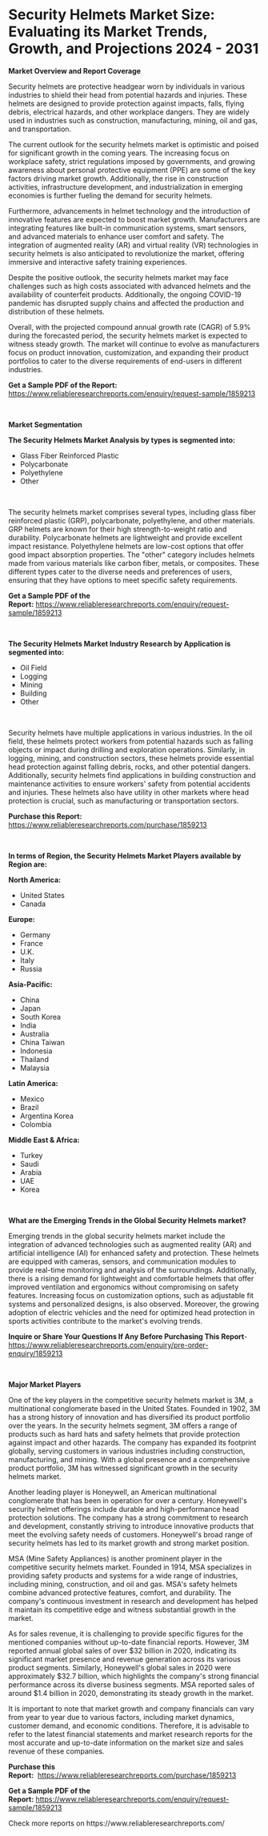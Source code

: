 <p><h1>Security Helmets Market Size: Evaluating its Market Trends, Growth, and Projections 2024 - 2031</h1></p><p><strong>Market Overview and Report Coverage</strong></p>
<p><p>Security helmets are protective headgear worn by individuals in various industries to shield their head from potential hazards and injuries. These helmets are designed to provide protection against impacts, falls, flying debris, electrical hazards, and other workplace dangers. They are widely used in industries such as construction, manufacturing, mining, oil and gas, and transportation.</p><p>The current outlook for the security helmets market is optimistic and poised for significant growth in the coming years. The increasing focus on workplace safety, strict regulations imposed by governments, and growing awareness about personal protective equipment (PPE) are some of the key factors driving market growth. Additionally, the rise in construction activities, infrastructure development, and industrialization in emerging economies is further fueling the demand for security helmets.</p><p>Furthermore, advancements in helmet technology and the introduction of innovative features are expected to boost market growth. Manufacturers are integrating features like built-in communication systems, smart sensors, and advanced materials to enhance user comfort and safety. The integration of augmented reality (AR) and virtual reality (VR) technologies in security helmets is also anticipated to revolutionize the market, offering immersive and interactive safety training experiences.</p><p>Despite the positive outlook, the security helmets market may face challenges such as high costs associated with advanced helmets and the availability of counterfeit products. Additionally, the ongoing COVID-19 pandemic has disrupted supply chains and affected the production and distribution of these helmets.</p><p>Overall, with the projected compound annual growth rate (CAGR) of 5.9% during the forecasted period, the security helmets market is expected to witness steady growth. The market will continue to evolve as manufacturers focus on product innovation, customization, and expanding their product portfolios to cater to the diverse requirements of end-users in different industries.</p></p>
<p><strong>Get a Sample PDF of the Report:</strong> <a href="https://www.reliableresearchreports.com/enquiry/request-sample/1859213">https://www.reliableresearchreports.com/enquiry/request-sample/1859213</a></p>
<p>&nbsp;</p>
<p><strong>Market Segmentation</strong></p>
<p><strong>The Security Helmets Market Analysis by types is segmented into:</strong></p>
<p><ul><li>Glass Fiber Reinforced Plastic</li><li>Polycarbonate</li><li>Polyethylene</li><li>Other</li></ul></p>
<p>&nbsp;</p>
<p><p>The security helmets market comprises several types, including glass fiber reinforced plastic (GRP), polycarbonate, polyethylene, and other materials. GRP helmets are known for their high strength-to-weight ratio and durability. Polycarbonate helmets are lightweight and provide excellent impact resistance. Polyethylene helmets are low-cost options that offer good impact absorption properties. The "other" category includes helmets made from various materials like carbon fiber, metals, or composites. These different types cater to the diverse needs and preferences of users, ensuring that they have options to meet specific safety requirements.</p></p>
<p><strong>Get a Sample PDF of the Report:</strong>&nbsp;<a href="https://www.reliableresearchreports.com/enquiry/request-sample/1859213">https://www.reliableresearchreports.com/enquiry/request-sample/1859213</a></p>
<p>&nbsp;</p>
<p><strong>The Security Helmets Market Industry Research by Application is segmented into:</strong></p>
<p><ul><li>Oil Field</li><li>Logging</li><li>Mining</li><li>Building</li><li>Other</li></ul></p>
<p>&nbsp;</p>
<p><p>Security helmets have multiple applications in various industries. In the oil field, these helmets protect workers from potential hazards such as falling objects or impact during drilling and exploration operations. Similarly, in logging, mining, and construction sectors, these helmets provide essential head protection against falling debris, rocks, and other potential dangers. Additionally, security helmets find applications in building construction and maintenance activities to ensure workers' safety from potential accidents and injuries. These helmets also have utility in other markets where head protection is crucial, such as manufacturing or transportation sectors.</p></p>
<p><strong>Purchase this Report:</strong>&nbsp; <a href="https://www.reliableresearchreports.com/purchase/1859213">https://www.reliableresearchreports.com/purchase/1859213</a></p>
<p>&nbsp;</p>
<p><strong>In terms of Region, the Security Helmets Market Players available by Region are:</strong></p>
<p>
    <p> <strong> North America: </strong>
        <ul>
            <li>United States</li>
            <li>Canada</li>
        </ul>
        </p> 
    <p> <strong> Europe: </strong>
        <ul>
            <li>Germany</li>
            <li>France</li>
            <li>U.K.</li>
            <li>Italy</li>
            <li>Russia</li>
        </ul>
        </p> 
    <p> <strong> Asia-Pacific: </strong>
        <ul>
            <li>China</li>
            <li>Japan</li>
            <li>South Korea</li>
            <li>India</li>
            <li>Australia</li>
            <li>China Taiwan</li>
            <li>Indonesia</li>
            <li>Thailand</li>
            <li>Malaysia</li>
        </ul>
        </p> 
    <p> <strong> Latin America: </strong>
        <ul>
            <li>Mexico</li>
            <li>Brazil</li>
            <li>Argentina Korea</li>
            <li>Colombia</li>
        </ul>
        </p> 
    <p> <strong> Middle East & Africa: </strong>
        <ul>
            <li>Turkey</li>
            <li>Saudi</li>
            <li>Arabia</li>
            <li>UAE</li>
            <li>Korea</li>
        </ul>
    </p>
    </p>
<p>&nbsp;</p>
<p><strong>What are the Emerging Trends in the Global Security Helmets market?</strong></p>
<p><p>Emerging trends in the global security helmets market include the integration of advanced technologies such as augmented reality (AR) and artificial intelligence (AI) for enhanced safety and protection. These helmets are equipped with cameras, sensors, and communication modules to provide real-time monitoring and analysis of the surroundings. Additionally, there is a rising demand for lightweight and comfortable helmets that offer improved ventilation and ergonomics without compromising on safety features. Increasing focus on customization options, such as adjustable fit systems and personalized designs, is also observed. Moreover, the growing adoption of electric vehicles and the need for optimized head protection in sports activities contribute to the market's evolving trends.</p></p>
<p><strong>Inquire or Share Your Questions If Any Before Purchasing This Report</strong>- <a href="https://www.reliableresearchreports.com/enquiry/pre-order-enquiry/1859213">https://www.reliableresearchreports.com/enquiry/pre-order-enquiry/1859213</a></p>
<p>&nbsp;</p>
<p><strong>Major Market Players</strong></p>
<p><p>One of the key players in the competitive security helmets market is 3M, a multinational conglomerate based in the United States. Founded in 1902, 3M has a strong history of innovation and has diversified its product portfolio over the years. In the security helmets segment, 3M offers a range of products such as hard hats and safety helmets that provide protection against impact and other hazards. The company has expanded its footprint globally, serving customers in various industries including construction, manufacturing, and mining. With a global presence and a comprehensive product portfolio, 3M has witnessed significant growth in the security helmets market.</p><p>Another leading player is Honeywell, an American multinational conglomerate that has been in operation for over a century. Honeywell's security helmet offerings include durable and high-performance head protection solutions. The company has a strong commitment to research and development, constantly striving to introduce innovative products that meet the evolving safety needs of customers. Honeywell's broad range of security helmets has led to its market growth and strong market position.</p><p>MSA (Mine Safety Appliances) is another prominent player in the competitive security helmets market. Founded in 1914, MSA specializes in providing safety products and systems for a wide range of industries, including mining, construction, and oil and gas. MSA's safety helmets combine advanced protective features, comfort, and durability. The company's continuous investment in research and development has helped it maintain its competitive edge and witness substantial growth in the market.</p><p>As for sales revenue, it is challenging to provide specific figures for the mentioned companies without up-to-date financial reports. However, 3M reported annual global sales of over $32 billion in 2020, indicating its significant market presence and revenue generation across its various product segments. Similarly, Honeywell's global sales in 2020 were approximately $32.7 billion, which highlights the company's strong financial performance across its diverse business segments. MSA reported sales of around $1.4 billion in 2020, demonstrating its steady growth in the market.</p><p>It is important to note that market growth and company financials can vary from year to year due to various factors, including market dynamics, customer demand, and economic conditions. Therefore, it is advisable to refer to the latest financial statements and market research reports for the most accurate and up-to-date information on the market size and sales revenue of these companies.</p></p>
<p><strong>Purchase this Report:</strong>&nbsp;&nbsp;<a href="https://www.reliableresearchreports.com/purchase/1859213">https://www.reliableresearchreports.com/purchase/1859213</a></p>
<p></p>
<p><strong>Get a Sample PDF of the Report:</strong>&nbsp;<a href="https://www.reliableresearchreports.com/enquiry/request-sample/1859213">https://www.reliableresearchreports.com/enquiry/request-sample/1859213</a></p>
<p>Check more reports on https://www.reliableresearchreports.com/</p>